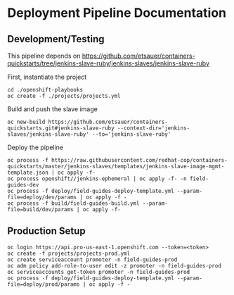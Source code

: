 # Deployment Pipeline Documentation

## Development/Testing

This pipeline depends on https://github.com/etsauer/containers-quickstarts/tree/jenkins-slave-ruby/jenkins-slaves/jenkins-slave-ruby


First, instantiate the project
```
cd ./openshift-playbooks
oc create -f ./projects/projects.yml
```

Build and push the slave image
```
oc new-build https://github.com/etsauer/containers-quickstarts.git#jenkins-slave-ruby --context-dir='jenkins-slaves/jenkins-slave-ruby' --to='jenkins-slave-ruby'
```

Deploy the pipeline
```
oc process -f https://raw.githubusercontent.com/redhat-cop/containers-quickstarts/master/jenkins-slaves/templates/jenkins-slave-image-mgmt-template.json | oc apply -f-
oc process openshift//jenkins-ephemeral | oc apply -f- -n field-guides-dev
oc process -f deploy/field-guides-deploy-template.yml --param-file=deploy/dev/params | oc apply -f -
oc process -f build/field-guides-build.yml --param-file=build/dev/params | oc apply -f-
```

## Production Setup

```
oc login https://api.pro-us-east-1.openshift.com --token=<token>
oc create -f projects/projects-prod.yml
oc create serviceaccount promoter -n field-guides-prod
oc adm policy add-role-to-user edit -z promoter -n field-guides-prod
oc serviceaccounts get-token promoter -n field-guides-prod
oc process -f deploy/field-guides-deploy-template.yml --param-file=deploy/prod/params | oc apply -f -
```
